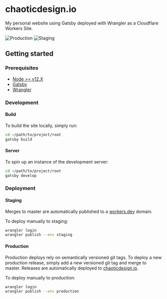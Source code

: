 # chaoticdesign.io

My personal website using Gatsby deployed with Wrangler as a Cloudflare Workers Site. 

![Production](https://github.com/mkevanz/chaotic-design/workflows/Deploy%20Production/badge.svg)  ![Staging](https://github.com/mkevanz/chaotic-design/workflows/Deploy%20Staging/badge.svg)

## Getting started

### Prerequisites
* [Node >= v12.X](https://nodejs.org/en/download/)
* [Gatsby](https://www.gatsbyjs.com/docs/quick-start/)
* [Wrangler](https://github.com/cloudflare/wrangler)

### Development

#### Build

To build the site locally, simply run:

```bash
cd ~/path/to/project/root
gatsby build
```

#### Server

To spin up an instance of the development server:

```bash
cd ~/path/to/project/root
gatsby develop
```

### Deployment

#### Staging

Merges to master are automatically published to a [workers.dev](https://chaotic-design-staging.kris-evans.workers.dev/) 
domain. 

To deploy manually to staging:

```bash
wrangler login 
wrangler publish --env staging
```

#### Production

Production deploys rely on semantically versioned git tags. To deploy a new production release, 
simply add a new versioned git tag and merge to master. Releases are automatically deployed to 
[chaoticdesign.io](https://www.chaoticdesign.io/).

To deploy manually to production:

```bash
wrangler login
wrangler publish --env production
```